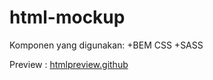 # html-mockup
Komponen yang digunakan:
+BEM CSS
+SASS

Preview : 
[htmlpreview.github](https://htmlpreview.github.io/?https://github.com/ArcShift/html-mockup/master/index.html)
